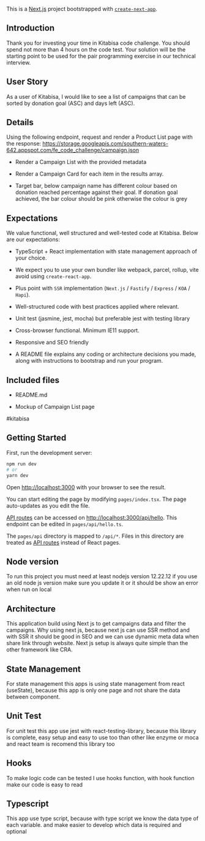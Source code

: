 This is a [Next.js](https://nextjs.org/) project bootstrapped with [`create-next-app`](https://github.com/vercel/next.js/tree/canary/packages/create-next-app).

## Introduction
Thank you for investing your time in Kitabisa code challenge. You should spend not more than 4 hours on the code test. Your solution will be the starting point to be used for the pair programming exercise in our technical interview.

## User Story
As a user of Kitabisa, I would like to see a list of campaigns that can be sorted by donation goal (ASC) and days left (ASC).

## Details
Using the following endpoint, request and render a Product List page with the response: https://storage.googleapis.com/southern-waters-642.appspot.com/fe_code_challenge/campaign.json

* Render a Campaign List with the provided metadata

* Render a Campaign Card for each item in the results array.
* Target bar, below campaign name has different colour based on donation reached percentage against their goal. If donation goal achieved, the bar colour should be pink otherwise the colour is grey

## Expectations
We value functional, well structured and well-tested code at Kitabisa. Below are our expectations:

* TypeScript + React implementation with state management approach of your choice.
* We expect you to use your own bundler like webpack, parcel, rollup, vite avoid using `create-react-app`. 
* Plus point with `SSR` implementation (`Next.js` / `Fastify` / `Express` / `KOA` / `Hapi`). 

* Well-structured code with best practices applied where relevant.

* Unit test  (jasmine, jest, mocha) but preferable jest with testing library

* Cross-browser functional. Minimum IE11 support.

* Responsive and SEO friendly

* A README file explains any coding or architecture decisions you made, along with instructions to bootstrap and run your program.


## Included files

* README.md

* Mockup of Campaign List page

#kitabisa

## Getting Started

First, run the development server:

```bash
npm run dev
# or
yarn dev
```

Open [http://localhost:3000](http://localhost:3000) with your browser to see the result.

You can start editing the page by modifying `pages/index.tsx`. The page auto-updates as you edit the file.

[API routes](https://nextjs.org/docs/api-routes/introduction) can be accessed on [http://localhost:3000/api/hello](http://localhost:3000/api/hello). This endpoint can be edited in `pages/api/hello.ts`.

The `pages/api` directory is mapped to `/api/*`. Files in this directory are treated as [API routes](https://nextjs.org/docs/api-routes/introduction) instead of React pages.

## Node version
To run this project you must need at least nodejs version 12.22.12 if you use an old node js version make sure you update it or it should be show an error when run on local

## Architecture
This application build using Next js to get campaigns data and filter the campaigns. Why using next js, because next js can use SSR method and with SSR it should be good in SEO and we can use dynamic meta data when share link through website. Next js setup is always quite simple than the other framework like CRA.

## State Management
For state management this apps is using state management from react (useState), because this app is only one page and not share the data between component.

## Unit Test 
For unit test this app use jest with react-testing-library, because this library is complete, easy setup and easy to use too than other like enzyme or moca and react team is recomend this library too

## Hooks
To make logic code can be tested I use hooks function, with hook function make our code is easy to read

## Typescript
This app use type script, because with type script we know the data type of each variable. and make easier to develop which data is required and optional
